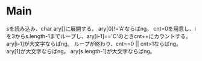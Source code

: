 # Main
sを読み込み、char ary\[\]に展開する。
ary[0]!='A'ならばng。
cnt=0を用意し、iを3からs.length-1までループし、ary\[i-1\]=='C'のときcnt++にカウントする。
ary[i-1]が大文字ならばng。
ループが終わり、cnt==0 || cnt>1ならばng。
	ary[1]が大文字ならばng。
	ary\[s.length-1\]が大文字ならばng。
	